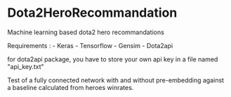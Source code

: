 # Dota2HeroRecommandation

Machine learning based dota2 hero recommandations

Requirements :
	- Keras
	- Tensorflow
	- Gensim
	- Dota2api

for dota2api package, you have to store your own api key in a file named "api_key.txt"

Test of a fully connected network with and without pre-embedding against a baseline calculated from heroes winrates.